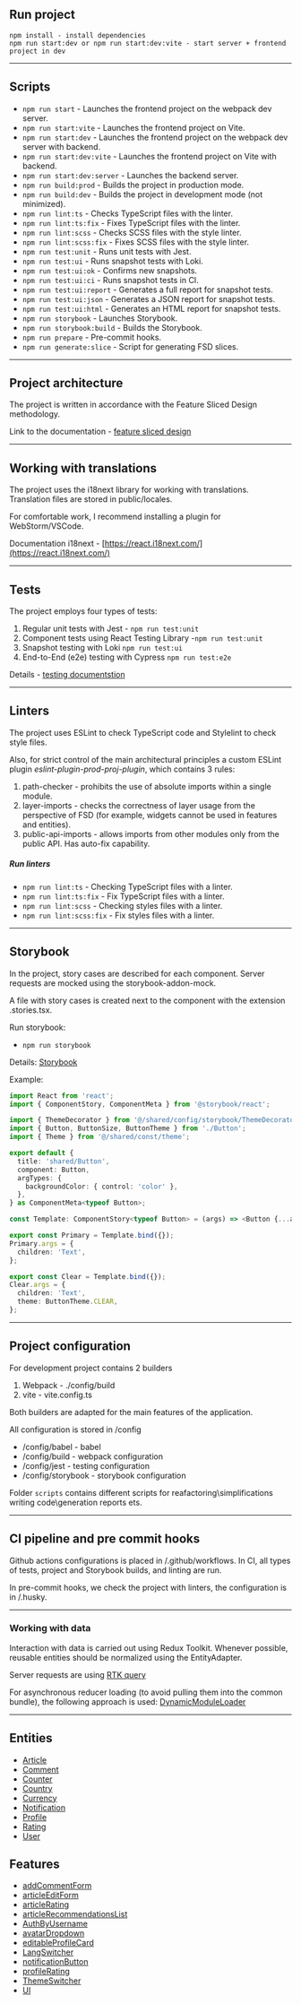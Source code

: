 ## Run project

```
npm install - install dependencies
npm run start:dev or npm run start:dev:vite - start server + frontend project in dev
```

---

## Scripts

- `npm run start` - Launches the frontend project on the webpack dev server.
- `npm run start:vite` - Launches the frontend project on Vite.
- `npm run start:dev` - Launches the frontend project on the webpack dev server with backend.
- `npm run start:dev:vite` - Launches the frontend project on Vite with backend.
- `npm run start:dev:server` - Launches the backend server.
- `npm run build:prod` - Builds the project in production mode.
- `npm run build:dev` - Builds the project in development mode (not minimized).
- `npm run lint:ts` - Checks TypeScript files with the linter.
- `npm run lint:ts:fix` - Fixes TypeScript files with the linter.
- `npm run lint:scss` - Checks SCSS files with the style linter.
- `npm run lint:scss:fix` - Fixes SCSS files with the style linter.
- `npm run test:unit` - Runs unit tests with Jest.
- `npm run test:ui` - Runs snapshot tests with Loki.
- `npm run test:ui:ok` - Confirms new snapshots.
- `npm run test:ui:ci` - Runs snapshot tests in CI.
- `npm run test:ui:report` - Generates a full report for snapshot tests.
- `npm run test:ui:json` - Generates a JSON report for snapshot tests.
- `npm run test:ui:html` - Generates an HTML report for snapshot tests.
- `npm run storybook` - Launches Storybook.
- `npm run storybook:build` - Builds the Storybook.
- `npm run prepare` - Pre-commit hooks.
- `npm run generate:slice` - Script for generating FSD slices.

---

## Project architecture

The project is written in accordance with the Feature Sliced Design methodology.

Link to the documentation - [feature sliced design](https://feature-sliced.design/docs/get-started/tutorial)

---

## Working with translations

The project uses the i18next library for working with translations.
Translation files are stored in public/locales.

For comfortable work, I recommend installing a plugin for WebStorm/VSCode.

Documentation i18next - [https://react.i18next.com/](https://react.i18next.com/)

---

## Tests

The project employs four types of tests:

1. Regular unit tests with Jest - `npm run test:unit`
2. Component tests using React Testing Library -`npm run test:unit`
3. Snapshot testing with Loki `npm run test:ui`
4. End-to-End (e2e) testing with Cypress `npm run test:e2e`

Details - [testing documentstion](/docs/tests.md)

---

## Linters

The project uses ESLint to check TypeScript code and Stylelint to check style files.

Also, for strict control of the main architectural principles
a custom ESLint plugin _eslint-plugin-prod-proj-plugin_,
which contains 3 rules:

1. path-checker - prohibits the use of absolute imports within a single module.
2. layer-imports - checks the correctness of layer usage from the perspective of FSD
   (for example, widgets cannot be used in features and entities).
3. public-api-imports - allows imports from other modules only from the public API. Has auto-fix capability.

##### Run linters

- `npm run lint:ts` - Checking TypeScript files with a linter.
- `npm run lint:ts:fix` - Fix TypeScript files with a linter.
- `npm run lint:scss` - Checking styles files with a linter.
- `npm run lint:scss:fix` - Fix styles files with a linter.

---

## Storybook

In the project, story cases are described for each component.
Server requests are mocked using the storybook-addon-mock.

A file with story cases is created next to the component with the extension .stories.tsx.

Run storybook:

- `npm run storybook`

Details: [Storybook](/docs/storybook.md)

Example:

```typescript jsx
import React from 'react';
import { ComponentStory, ComponentMeta } from '@storybook/react';

import { ThemeDecorator } from '@/shared/config/storybook/ThemeDecorator/ThemeDecorator';
import { Button, ButtonSize, ButtonTheme } from './Button';
import { Theme } from '@/shared/const/theme';

export default {
  title: 'shared/Button',
  component: Button,
  argTypes: {
    backgroundColor: { control: 'color' },
  },
} as ComponentMeta<typeof Button>;

const Template: ComponentStory<typeof Button> = (args) => <Button {...args} />;

export const Primary = Template.bind({});
Primary.args = {
  children: 'Text',
};

export const Clear = Template.bind({});
Clear.args = {
  children: 'Text',
  theme: ButtonTheme.CLEAR,
};
```

---

## Project configuration

For development project contains 2 builders

1. Webpack - ./config/build
2. vite - vite.config.ts

Both builders are adapted for the main features of the application.

All configuration is stored in /config

- /config/babel - babel
- /config/build - webpack configuration
- /config/jest - testing configuration
- /config/storybook - storybook configuration

Folder `scripts` contains different scripts for reafactoring\simplifications writing code\generation reports ets.

---

## CI pipeline and pre commit hooks

Github actions configurations is placed in /.github/workflows.
In CI, all types of tests, project and Storybook builds, and linting are run.

In pre-commit hooks, we check the project with linters, the configuration is in /.husky.

---

### Working with data

Interaction with data is carried out using Redux Toolkit.
Whenever possible, reusable entities should be normalized using the EntityAdapter.

Server requests are using [RTK query](/src/shared/api/rtkApi.ts)

For asynchronous reducer loading (to avoid pulling them into the common bundle), the following approach is used:
[DynamicModuleLoader](/src/shared/lib/components/DynamicModuleLoader/DynamicModuleLoader.tsx)

---

## Entities

- [Article](/src/entities/Article)
- [Comment](/src/entities/Comment)
- [Counter](/src/entities/Counter)
- [Country](/src/entities/Country)
- [Currency](/src/entities/Currency)
- [Notification](/src/entities/Notification)
- [Profile](/src/entities/Profile)
- [Rating](/src/entities/Rating)
- [User](/src/entities/User)

## Features

- [addCommentForm](/src/features/addCommentForm)
- [articleEditForm](/src/features/articleEditForm)
- [articleRating](/src/features/articleRating)
- [articleRecommendationsList](/src/features/articleRecommendationsList)
- [AuthByUsername](/src/features/AuthByUsername)
- [avatarDropdown](/src/features/avatarDropdown)
- [editableProfileCard](/src/features/editableProfileCard)
- [LangSwitcher](/src/features/LangSwitcher)
- [notificationButton](/src/features/notificationButton)
- [profileRating](/src/features/profileRating)
- [ThemeSwitcher](/src/features/ThemeSwitcher)
- [UI](/src/features/UI)
